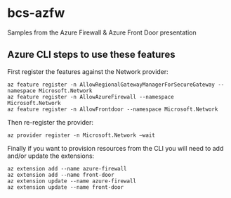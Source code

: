 # bcs-azfw
Samples from the Azure Firewall &amp; Azure Front Door presentation

## Azure CLI steps to use these features

First register the features against the Network provider:
```
az feature register -n AllowRegionalGatewayManagerForSecureGateway --namespace Microsoft.Network
az feature register -n AllowAzureFirewall --namespace Microsoft.Network
az feature register -n AllowFrontdoor --namespace Microsoft.Network
```

Then re-register the provider:
```
az provider register -n Microsoft.Network –wait
```

Finally if you want to provision resources from the CLI you will need to add and/or update the extensions:
```
az extension add --name azure-firewall
az extension add --name front-door
az extension update --name azure-firewall
az extension update --name front-door
```
